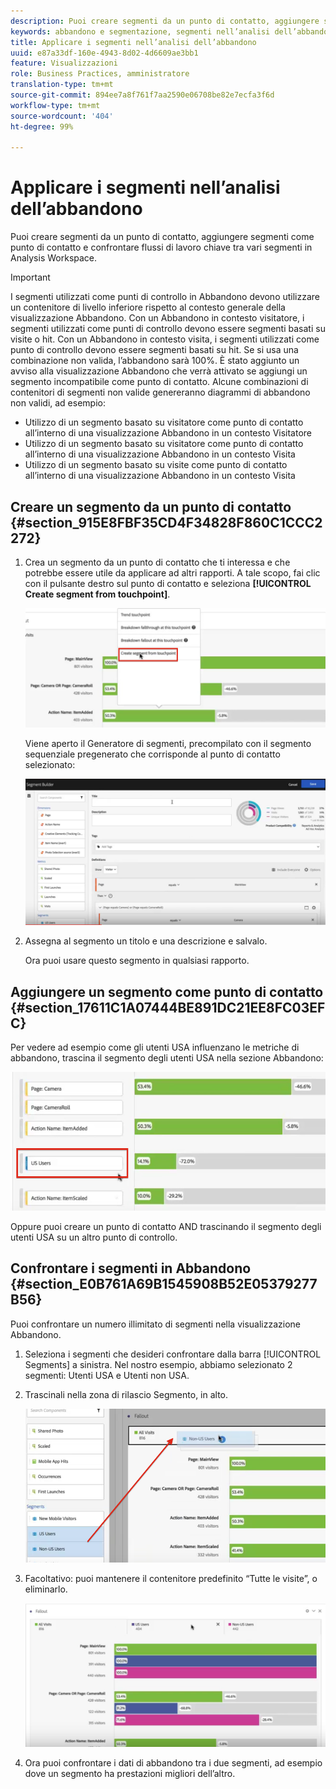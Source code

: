 ```yaml
---
description: Puoi creare segmenti da un punto di contatto, aggiungere segmenti come punto di contatto e confrontare flussi di lavoro chiave tra vari segmenti in Analysis Workspace.
keywords: abbandono e segmentazione, segmenti nell’analisi dell’abbandono, confronta i segmenti nell’abbandono
title: Applicare i segmenti nell’analisi dell’abbandono
uuid: e87a33df-160e-4943-8d02-4d6609ae3bb1
feature: Visualizzazioni
role: Business Practices, amministratore
translation-type: tm+mt
source-git-commit: 894ee7a8f761f7aa2590e06708be82e7ecfa3f6d
workflow-type: tm+mt
source-wordcount: '404'
ht-degree: 99%

---
```



# Applicare i segmenti nell’analisi dell’abbandono

Puoi creare segmenti da un punto di contatto, aggiungere segmenti come punto di contatto e confrontare flussi di lavoro chiave tra vari segmenti in Analysis Workspace.

>[!IMPORTANT]
>
>I segmenti utilizzati come punti di controllo in Abbandono devono utilizzare un contenitore di livello inferiore rispetto al contesto generale della visualizzazione Abbandono. Con un Abbandono in contesto visitatore, i segmenti utilizzati come punti di controllo devono essere segmenti basati su visite o hit. Con un Abbandono in contesto visita, i segmenti utilizzati come punto di controllo devono essere segmenti basati su hit. Se si usa una combinazione non valida, l’abbandono sarà 100%. È stato aggiunto un avviso alla visualizzazione Abbandono che verrà attivato se aggiungi un segmento incompatibile come punto di contatto. Alcune combinazioni di contenitori di segmenti non valide genereranno diagrammi di abbandono non validi, ad esempio:

* Utilizzo di un segmento basato su visitatore come punto di contatto all’interno di una visualizzazione Abbandono in un contesto Visitatore
* Utilizzo di un segmento basato su visitatore come punto di contatto all’interno di una visualizzazione Abbandono in un contesto Visita
* Utilizzo di un segmento basato su visite come punto di contatto all’interno di una visualizzazione Abbandono in un contesto Visita

## Creare un segmento da un punto di contatto {#section_915E8FBF35CD4F34828F860C1CCC2272}

1. Crea un segmento da un punto di contatto che ti interessa e che potrebbe essere utile da applicare ad altri rapporti. A tale scopo, fai clic con il pulsante destro sul punto di contatto e seleziona **[!UICONTROL Create segment from touchpoint]**.

   ![](assets/segment-from-touchpoint.png)

   Viene aperto il Generatore di segmenti, precompilato con il segmento sequenziale pregenerato che corrisponde al punto di contatto selezionato:

   ![](assets/segment-builder.png)

1. Assegna al segmento un titolo e una descrizione e salvalo.

   Ora puoi usare questo segmento in qualsiasi rapporto.

## Aggiungere un segmento come punto di contatto {#section_17611C1A07444BE891DC21EE8FC03EFC}

Per vedere ad esempio come gli utenti USA influenzano le metriche di abbandono, trascina il segmento degli utenti USA nella sezione Abbandono:

![](assets/segment-touchpoint.png)

Oppure puoi creare un punto di contatto AND trascinando il segmento degli utenti USA su un altro punto di controllo.

## Confrontare i segmenti in Abbandono {#section_E0B761A69B1545908B52E05379277B56}

Puoi confrontare un numero illimitato di segmenti nella visualizzazione Abbandono.

1. Seleziona i segmenti che desideri confrontare dalla barra [!UICONTROL Segments] a sinistra. Nel nostro esempio, abbiamo selezionato 2 segmenti: Utenti USA e Utenti non USA.
1. Trascinali nella zona di rilascio Segmento, in alto.

   ![](assets/segment-drop.png)

1. Facoltativo: puoi mantenere il contenitore predefinito “Tutte le visite”, o eliminarlo.

   ![](assets/seg-compare.png)

1. Ora puoi confrontare i dati di abbandono tra i due segmenti, ad esempio dove un segmento ha prestazioni migliori dell’altro.
